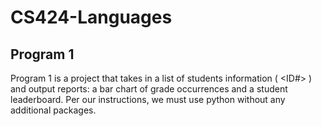 # CS424-Languages

## Program 1

Program 1 is a project that takes in a list of students information (<Grade> <ID#> <Name>) and output reports: a bar chart of grade occurrences and a student leaderboard. Per our instructions, we must use python without any additional packages.